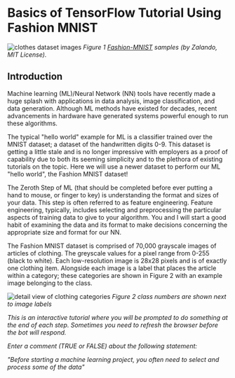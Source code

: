 # Basics of TensorFlow Tutorial Using Fashion MNIST
![clothes dataset images]({{repoUrl}}/raw/master/img/clothes.png)
*Figure 1 [Fashion-MNIST](https://github.com/zalandoresearch/fashion-mnist) samples (by Zalando, MIT License).*

## Introduction
Machine learning (ML)/Neural Network (NN) tools have recently made a huge splash with applications in data analysis, image classification, and data generation. Although ML methods have existed for decades, recent advancements in hardware have generated systems powerful enough to run these algorithms.

The typical "hello world" example for ML is a classifier trained over the MNIST dataset; a dataset of the handwritten digits 0-9. This dataset is getting a little stale and is no longer impressive with employers as a proof of capability due to both its seeming simplicity and to the plethora of existing tutorials on the topic. Here we will use a newer dataset to perform our ML "hello world", the Fashion MNIST dataset!

The Zeroth Step of ML (that should be completed before ever putting a hand to mouse, or finger to key) is understanding the format and sizes of your data. This step is often referred to as feature engineering. Feature engineering, typically, includes selecting and preprocessing the particular aspects of training data to give to your algorithm. You and I will start a good habit of examining the data and its format to make decisions concerning the appropriate size and format for our NN.

The Fashion MNIST dataset is comprised of 70,000 grayscale images of articles of clothing. The greyscale values for a pixel range from 0-255 (black to white). Each low-resolution image is 28x28 pixels and is of exactly one clothing item. Alongside each image is a label that places the article within a category; these categories are shown in Figure 2 with an example image belonging to the class.

![detail view of clothing categories]({{repoUrl}}/raw/master/img/clothesDetails.png)
*Figure 2 class numbers are shown next to image labels*

_This is an interactive tutorial where you will be prompted to do something at the end of each step. Sometimes you need to refresh the browser before the bot will respond._

*Enter a comment (TRUE or FALSE) about the following statement:*

_"Before starting a machine learning project, you often need to select and process some of the data"_